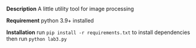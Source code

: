 **Description**
A little utility tool for image processing

**Requirement**
python 3.9+ installed

**Installation**
run `pip install -r requirements.txt` to install dependencies
then run `python lab3.py`